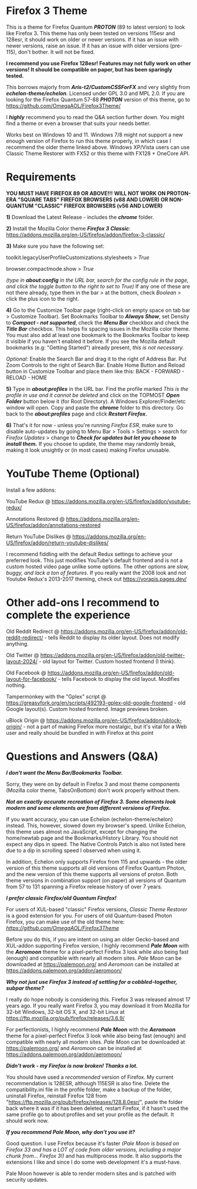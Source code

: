 # Firefox 3 Theme

This is a theme for Firefox Quantum ***PROTON*** (89 to latest version) to look like Firefox 3.
This theme has only been tested on versions 115esr and 128esr, it should work on older or newer versions.
If it has an issue with newer versions, raise an issue. If it has an issue with older versions (pre-115), don't bother. It will not be fixed.

**I recommend you use Firefox 128esr! Features may not fully work on other versions! It should be compatible on paper, but has been sparingly tested.**

This borrows majorly from ***Aris-t2/CustomCSSForFX*** and very slightly from ***echelon-theme/echelon***. Licensed under GPL 3.0 and MPL 2.0.
If you are looking for the Firefox Quantum 57-88 ***PHOTON*** version of this theme, go to https://github.com/OmegaAOL/Firefox3Theme/

I ***highly*** recommend you to read the Q&A section further down. You might find a theme or even a browser that suits your needs better.

Works best on Windows 10 and 11. Windows 7/8 might not support a new enough version of Firefox to run this theme properly, in which case I recommend
the older theme linked above. Windows XP/Vista users can use Classic Theme Restorer with FX52 or this theme with FX128 + OneCore API.

# Requirements

**YOU MUST HAVE FIREFOX 89 OR ABOVE!!!**
**WILL NOT WORK ON PROTON-ERA "SQUARE TABS" FIREFOX BROWSERS (v88 AND LOWER) OR NON-QUANTUM "CLASSIC" FIREFOX BROWSERS (v56 AND LOWER)**

**1)** Download the Latest Release - includes the ***chrome*** folder.

**2)** Install the Mozilla Color theme ***Firefox 3 Classic***: https://addons.mozilla.org/en-US/firefox/addon/firefox-3-classic/

**3)** Make sure you have the following set: 

toolkit.legacyUserProfileCustomizations.stylesheets > *True*

browser.compactmode.show > *True*

*(type in ***about:config*** in the URL bar, search for the config rule in the page, and click the toggle button to the right to set to True)*
If any one of these are not there already, type them in the bar > at the bottom, check *Boolean* > click the plus icon to the right.

**4)** Go to the Customize Toolbar page (right-click on empty space on tab bar > Customize Toolbar). Set Bookmarks Toolbar to ***Always Show***, set Density to ***Compact - not supported***,
check the ***Menu Bar*** checkbox and check the ***Title Bar*** checkbox. This helps fix spacing issues in the Mozilla color theme.
You must also add at least one bookmark to the Bookmarks Toolbar to keep it visible if you haven't enabled it before.
If you see the Mozilla default bookmarks (e.g: "Getting Started") already present, *this is not necessary.*

*Optional:* Enable the Search Bar and drag it to the right of Address Bar. Put Zoom Controls to the right of Search Bar. Enable Home Button and Reload button in Customize Toolbar and place them like this: BACK - FORWARD - RELOAD - HOME

**5)** Type in ***about:profiles*** in the URL bar. Find the profile marked *This is the profile in use and it cannot be deleted* and click on the TOPMOST ***Open Folder*** button below it (for Root Directory).
A Windows Explorer/Finder/etc window will open. Copy and paste the ***chrome*** folder to this directory. Go back to the ***about:profiles*** page and click ***Restart Firefox.***

**6)** That's it for now - unless you're running *Firefox ESR*, make sure to disable auto-updates by going to Menu Bar > Tools > Settings > search for *Firefox Updates* > change to ***Check for updates but let you choose to install them.***
If you choose to update, the theme may randomly break, making it look unsightly or (in most cases) making Firefox unusable.





# YouTube Theme (Optional)

Install a few addons:

YouTube Redux @ https://addons.mozilla.org/en-US/firefox/addon/youtube-redux/

Annotations Restored @ https://addons.mozilla.org/en-US/firefox/addon/annotations-restored

Return YouTube Dislikes @ https://addons.mozilla.org/en-US/firefox/addon/return-youtube-dislikes/

I recommend fiddling with the default Redux settings to achieve your preferred look. This just modifies YouTube's default frontend and is not a custom hosted video page unlike some options.
The other options are *slow, buggy, and lack a ton of features*. If you really want the 2008 look and not Youtube Redux's 2013-2017 theming, check out https://vorapis.pages.dev/

# Other add-ons I recommend to complete the experience 

Old Reddit Redirect @ https://addons.mozilla.org/en-US/firefox/addon/old-reddit-redirect/ - tells Reddit to display its older layout.
Does not modify anything. 

Old Twitter @ https://addons.mozilla.org/en-US/firefox/addon/old-twitter-layout-2024/ - old layout for Twitter. Custom hosted frontend (I think).

Old Facebook @ https://addons.mozilla.org/en-US/firefox/addon/old-layout-for-facebook/ - tells Facebook to display the old layout. Modifies nothing.

Tampermonkey with the "Gplex" script @ https://greasyfork.org/en/scripts/492193-gplex-old-google-frontend - old Google layout(s). Custom hosted frontend. Image previews broken.

uBlock Origin @ https://addons.mozilla.org/en-US/firefox/addon/ublock-origin/ - not a part of making Firefox more nostalgic, but it's vital for a Web user and really should be bundled in with Firefox at this point

# Questions and Answers (Q&A)

***I don't want the Menu Bar/Bookmarks Toolbar.***

Sorry, they were on by default in Firefox 3 and most theme components (Mozilla color theme, TabsOnBottom) don't work properly without them.

***Not an exactly accurate recreation of Firefox 3. Some elements look modern and some elements are from different versions of Firefox.***

If you want accuracy, you can use Echelon (echelon-theme/echelon) instead. This, however, slowed down my browser's speed. Unlike Echelon, this theme
uses almost no JavaScript, except for changing the home/newtab page and the Bookmarks/History Library. You should not expect any dips in speed.
The Native Controls Patch is also not listed here due to a dip in scrolling speed I observed when using it.

In addition, Echelon only supports Firefox from 115 and upwards - the older version of this theme supports all old versions of Firefox Quantum Photon,
and the new version of this theme supports all versions of proton. Both theme versions in combination support (on paper) all versions of Quantum from 57 to 131
spanning a Firefox release history of over 7 years. 

***I prefer classic Firefox/old Quantum Firefox!***

For users of XUL-based "classic" Firefox versions, *Classic Theme Restorer* is a good extension for you. For users of old Quantum-based Photon Firefox, you can make use of the
old theme here: *https://github.com/OmegaAOL/Firefox3Theme*

Before you do this, if you are intent on using an older Gecko-based and XUL-addon supporting Firefox version, I highly recommend ***Pale Moon*** with the ***Aeromoon*** theme for a pixel-perfect Firefox 3 look while also being fast (enough) and compatible with nearly all modern sites.
*Pale Moon* can be downloaded at https://palemoon.org/ and *Aeromoon* can be installed at https://addons.palemoon.org/addon/aeromoon/

***Why not just use Firefox 3 instead of settling for a cobbled-together, subpar theme?***

I really do hope nobody is considering this. Firefox 3 was released almost 17 years ago. If you really want Firefox 3, you may download it from Mozilla for 32-bit Windows,
32-bit OS X, and 32-bit Linux at https://ftp.mozilla.org/pub/firefox/releases/3.6.9/

For perfectionists, I highly recommend ***Pale Moon*** with the ***Aeromoon*** theme for a pixel-perfect Firefox 3 look while also being fast (enough) and compatible with nearly all modern sites.
*Pale Moon* can be downloaded at https://palemoon.org/ and *Aeromoon* can be installed at https://addons.palemoon.org/addon/aeromoon/

***Didn't work - my Firefox is now broken! Thanks a lot.***

You should have used a *recommended* version of Firefox. My current recommendation is 128ESR, although 115ESR is also fine.
Delete the compatibility.ini file in the profile folder, make a backup of the folder, uninstall Firefox, reinstall Firefox 128 from "https://ftp.mozilla.org/pub/firefox/releases/128.8.0esr/",
paste the folder back where it was if it has been deleted, restart Firefox, if it hasn't used the same profile go to about:profiles and set your profile as the default. It should work now.

***If you recommend Pale Moon, why don't you use it?***

Good question. I use Firefox because it's faster *(Pale Moon is based on Firefox 33 and has a LOT of code from older versions, including a major chunk from... Firefox 3!)* and has multiprocess mode.
It also supports the extensions I like and since I do some web development it's a must-have.

Pale Moon however is able to render modern sites and is patched with security updates.










